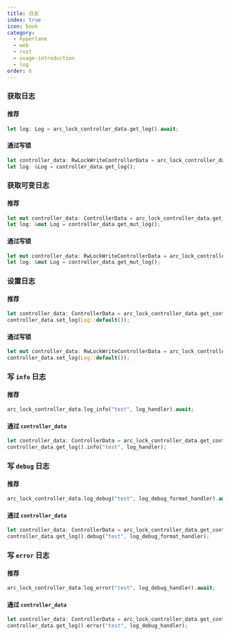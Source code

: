 ```yaml
---
title: 日志
index: true
icon: book
category:
  - hyperlane
  - web
  - rust
  - usage-introduction
  - log
order: 6
---
```


### 获取日志

#### 推荐

```rust
let log: Log = arc_lock_controller_data.get_log().await;
```

#### 通过写锁

```rust
let controller_data: RwLockWriteControllerData = arc_lock_controller_data.get_write_lock().await;
let log: &Log = controller_data.get_log();
```

### 获取可变日志

#### 推荐

```rust
let mut controller_data: ControllerData = arc_lock_controller_data.get_controller_data().await;
let log: &mut Log = controller_data.get_mut_log();
```

#### 通过写锁

```rust
let mut controller_data: RwLockWriteControllerData = arc_lock_controller_data.get_write_lock().await;
let log: &mut Log = controller_data.get_mut_log();
```

### 设置日志

#### 推荐

```rust
let controller_data: ControllerData = arc_lock_controller_data.get_controller_data().await;
controller_data.set_log(Log::default());
```

#### 通过写锁

```rust
let mut controller_data: RwLockWriteControllerData = arc_lock_controller_data.get_write_lock().await;
controller_data.set_log(Log::default());
```

### 写 `info` 日志

#### 推荐

```rust
arc_lock_controller_data.log_info("test", log_handler).await;
```

#### 通过 `controller_data`

```rust
let controller_data: ControllerData = arc_lock_controller_data.get_controller_data().await;
controller_data.get_log().info("test", log_handler);
```

### 写 `debug` 日志

#### 推荐

```rust
arc_lock_controller_data.log_debug("test", log_debug_format_handler).await;
```

#### 通过 `controller_data`

```rust
let controller_data: ControllerData = arc_lock_controller_data.get_controller_data().await;
controller_data.get_log().debug("test", log_debug_format_handler);
```

### 写 `error` 日志

#### 推荐

```rust
arc_lock_controller_data.log_error("test", log_debug_handler).await;
```

#### 通过 `controller_data`

```rust
let controller_data: ControllerData = arc_lock_controller_data.get_controller_data().await;
controller_data.get_log().error("test", log_debug_handler);
```

<Bottom />
